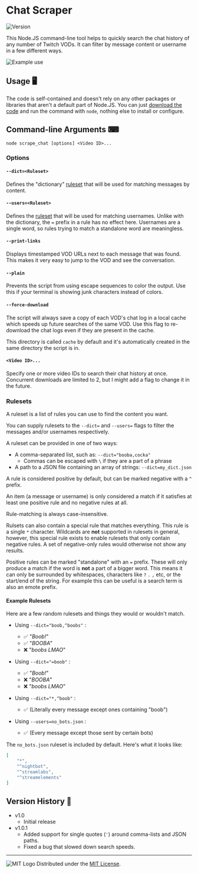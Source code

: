 # Chat Scraper
![Version](https://img.shields.io/badge/Version-1.0-blue.svg)

This Node.JS command-line tool helps to quickly search the chat history of any number of Twitch VODs. It can filter by message content or username in a few different ways.

![Example use](https://i.imgur.com/bdmsCCD.png)

## Usage 🖥️

The code is self-contained and doesn't rely on any other packages or libraries that aren't a default part of Node.JS. You can just [download the code](https://github.com/adam10603/ChatScraper/releases/latest) and run the command with `node`, nothing else to install or configure.

## Command-line Arguments ⌨

`node scrape_chat [options] <Video ID>...`

### Options

#### `--dict=<Ruleset>`

Defines the "dictionary" [ruleset](#rulesets) that will be used for matching messages by content.

#### `--users=<Ruleset>`

Defines the [ruleset](#rulesets) that will be used for matching usernames. Unlike with the dictionary, the `=` prefix in a rule has no effect here. Usernames are a single word, so rules trying to match a standalone word are meaningless.

#### `--print-links`

Displays timestamped VOD URLs next to each message that was found. This makes it very easy to jump to the VOD and see the conversation.

#### `--plain`

Prevents the script from using escape sequences to color the output. Use this if your terminal is showing junk characters instead of colors.

#### `--force-download`

The script will always save a copy of each VOD's chat log in a local cache which speeds up future searches of the same VOD. Use this flag to re-download the chat logs even if they are present in the cache.

This directory is called `cache` by default and it's automatically created in the same directory the script is in.

#### `<Video ID>...`

Specify one or more video IDs to search their chat history at once. Concurrent downloads are limited to 2, but I might add a flag to change it in the future.

### Rulesets

A ruleset is a list of rules you can use to find the content you want.

You can supply rulesets to the `--dict=` and `--users=` flags to filter the messages and/or usernames respectively.

A ruleset can be provided in one of two ways:
 - A comma-separated list, such as: `--dict="booba,cocka"`
   - Commas can be escaped with `\` if they are a part of a phrase
 - A path to a JSON file containing an array of strings: `--dict=my_dict.json`

A rule is considered positive by default, but can be marked negative with a `^` prefix.

An item (a message or username) is only considered a match if it satisfies at least one positive rule and no negative rules at all.

Rule-matching is always case-insensitive.

Rulsets can also contain a special rule that matches everything. This rule is a single `*` character. Wildcards are **not** supported in rulesets in general, however, this special rule exists to enable rulesets that only contain negative rules. A set of negative-only rules would otherwise not show any results.

Positive rules can be marked "standalone" with an `=` prefix. These will only produce a match if the word is **not** a part of a bigger word. This means it can only be surrounded by whitespaces, characters like `?` `.` `,` etc, or the start/end of the string. For example this can be useful is a search term is also an emote prefix.

#### Example Rulesets

Here are a few random rulesets and things they would or wouldn't match.

 - Using `--dict="boob,^boobs"` :
   - ✅ "*Boob!*"
   - ✅ "*BOOBA*"
   - ❌ "*boobs LMAO*"

 - Using `--dict="=boob"` :
   - ✅ "*Boob!*"
   - ❌ "*BOOBA*"
   - ❌ "*boobs LMAO*"

 - Using `--dict="*,^boob"` :
   - ✅ (Literally every message except ones containing "boob")

 - Using `--users=no_bots.json` :
   - ✅ (Every message except those sent by certain bots)

The `no_bots.json` ruleset is included by default. Here's what it looks like:

```json
[
    "*",
    "^nightbot",
    "^streamlabs",
    "^streamelements"
]
```

## Version History 📃

* v1.0
  * Initial release
* v1.0.1
  * Added support for single quotes (`'`) around comma-lists and JSON paths.
  * Fixed a bug that slowed down search speeds.

_____________________
![MIT Logo](https://upload.wikimedia.org/wikipedia/commons/thumb/0/0c/MIT_logo.svg/32px-MIT_logo.svg.png) Distributed under the [MIT License](LICENSE).